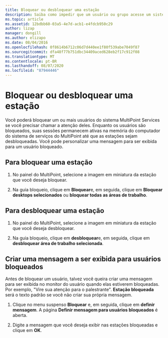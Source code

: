 ```yaml
---
title: Bloquear ou desbloquear uma estação
description: Saiba como impedir que um usuário ou grupo acesse um sistema de serviços do MultiPoint.
ms.topic: article
ms.assetid: 12bdbb60-03a5-4e7d-acb1-e4fdcb950c29
author: lizap
manager: dongill
ms.author: elizapo
ms.date: 08/04/2016
ms.openlocfilehash: 0f8614b6712c06d7d440ee1f80f539abe7049f87
ms.sourcegitcommit: dfa48f77b751dbc34409aced628eb2f17c912f08
ms.translationtype: MT
ms.contentlocale: pt-BR
ms.lasthandoff: 08/07/2020
ms.locfileid: "87944446"
---
```

# <a name="block-or-unblock-a-station"></a>Bloquear ou desbloquear uma estação
Você poderá bloquear um ou mais usuários do sistema MultiPoint Services se você precisar chamar a atenção deles. Enquanto os usuários são bloqueados, suas sessões permanecem ativas na memória do computador do sistema de serviços do MultiPoint até que as estações sejam desbloqueadas. Você pode personalizar uma mensagem para ser exibida para um usuário bloqueado.

## <a name="to-block-a-station"></a>Para bloquear uma estação

1.  No painel do MultiPoint, selecione a imagem em miniatura da estação que você deseja bloquear.

2.  Na guia bloqueio, clique em **Bloquear**e, em seguida, clique em **Bloquear desktops selecionados** ou **bloquear todas as áreas de trabalho**.

## <a name="to-unblock-a-station"></a>Para desbloquear uma estação

1.  No painel do MultiPoint, selecione a imagem em miniatura da estação que você deseja desbloquear.

2.  Na guia bloqueio, clique em **desbloquear**e, em seguida, clique em **desbloquear área de trabalho selecionada**.

## <a name="create-a-message-to-display-for-blocked-users"></a>Criar uma mensagem a ser exibida para usuários bloqueados
Antes de bloquear um usuário, talvez você queira criar uma mensagem para ser exibida no monitor do usuário quando elas estiverem bloqueadas. Por exemplo, "Vire sua atenção para o palestrante". **Estação bloqueada** será o texto padrão se você não criar sua própria mensagem.

1.  Clique no menu suspenso **Bloquear** e, em seguida, clique em **definir mensagem**. A página **Definir mensagem para usuários bloqueados** é aberta.

2.  Digite a mensagem que você deseja exibir nas estações bloqueadas e clique em **OK**.